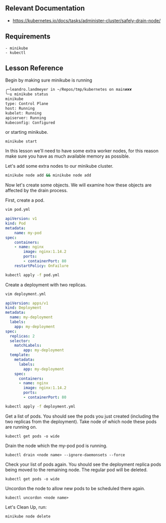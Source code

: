 ## Relevant Documentation
- https://kubernetes.io/docs/tasks/administer-cluster/safely-drain-node/

## Requirements
    - minikube
    - kubectl
## Lesson Reference
Begin by making sure minikube is running
```bash
╭─leandro.landmeyer in ~/Repos/tmp/kubernetes on main✘✘✘
╰─± minikube status
minikube
type: Control Plane
host: Running
kubelet: Running
apiserver: Running
kubeconfig: Configured
```

or starting minikube.

```
minikube start
```

In this lesson we'll need to have some extra worker nodes, for this reason make sure you have as much available memory as possible.

Let's add some extra nodes to our minikube cluster.
```bash
minikube node add && minikube node add
```

Now let's create some objects. We will examine how these objects are affected by the drain process.

First, create a pod.
```bash
vim pod.yml
```

```yaml
apiVersion: v1
kind: Pod
metadata:
    name: my-pod
spec:
    containers:
    - name: nginx
        image: nginx:1.14.2
        ports:
        - containerPort: 80
    restartPolicy: OnFailure
```

```bash
kubectl apply -f pod.yml
```

Create a deployment with two replicas.
```bash
vim deployment.yml
```

```yaml
apiVersion: apps/v1
kind: Deployment
metadata:
  name: my-deployment
  labels:
    app: my-deployment
spec:
  replicas: 2
  selector:
    matchLabels:
        app: my-deployment
  template:
    metadata:
      labels:
        app: my-deployment
    spec:
      containers:
      - name: nginx
        image: nginx:1.14.2
        ports:
        - containerPort: 80
```

```bash
kubectl apply -f deployment.yml
```

Get a list of pods. You should see the pods you just created (including the two replicas from the deployment). Take node of
which node these pods are running on.
```
kubectl get pods -o wide
```
Drain the node which the my-pod pod is running.
```
kubectl drain <node name> --ignore-daemonsets --force
```

Check your list of pods again. You should see the deployment replica pods being moved to the remaining node. The regular
pod will be deleted.

```
kubectl get pods -o wide
```

Uncordon the node to allow new pods to be scheduled there again.

```
kubectl uncordon <node name>
```

Let's Clean Up, run:
```bash
minikube node delete
```
